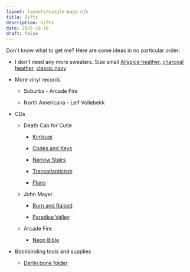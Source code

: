 ```yaml
---
layout: layouts/single-page.njk
title: Gifts
description: Gifts
date: 2025-10-10
draft: false
---
```

Don't know what to get me? Here are some ideas in no particular order:

*   I don't need any more sweaters. Size small [Allspice heather](https://www.llbean.com/llb/shop/124602?page=mens-beans-quilted-crewneck-mens-regular&bc=12-26-907&feat=907-GN3&csp=f&attrValue_0=1705&pos=13), [charcoal heather](https://www.llbean.com/llb/shop/128949?page=mens-katahdin-iron-works-sweatshirt-crewneck-mens-regular&bc=12-26-907&feat=907-GN3&csp=f&attrValue_0=1704&pos=4), [classic navy](https://www.llbean.com/llb/shop/127375?page=mens-beans-classic-raggwool-crew-sweater-birdseye-mens-regular&bc=12-26-594&feat=594-GN3&csp=f&attrValue_0=44596&pos=9)
    
*   More vinyl records
    
    *   Suburbs - Arcade Fire
        
    *   North Americana - Leif Vollebekk
        
*   CDs
    
    *   Death Cab for Cutie
        
        *   [Kintsugi](https://www.discogs.com/master/815401-Death-Cab-For-Cutie-Kintsugi)
            
        *   [Codes and Keys](https://www.discogs.com/master/339684-Death-Cab-For-Cutie-Codes-And-Keys)
            
        *   [Narrow Stairs](https://www.discogs.com/master/3562-Death-Cab-For-Cutie-Narrow-Stairs)
            
        *   [Transatlanticism](https://www.discogs.com/master/3528-Death-Cab-For-Cutie-Transatlanticism)
            
        *   [Plans](https://www.discogs.com/master/3546-Death-Cab-For-Cutie-Plans)
            
    *   John Mayer
        
        *   [Born and Raised](https://www.discogs.com/master/443931-John-Mayer-Born-And-Raised)
            
        *   [Paradise Valley](https://www.discogs.com/master/586053-John-Mayer-Paradise-Valley)
            
    *   Arcade Fire
        
        *   [Neon Bible](https://www.discogs.com/master/5410-Arcade-Fire-Neon-Bible)
            
*   Bookbinding tools and supplies
    
    *   [Derlin bone folder](https://www.peacheytools.com/shop/5x5nqm0lkgxpx38l451v7gnf7zocz5)